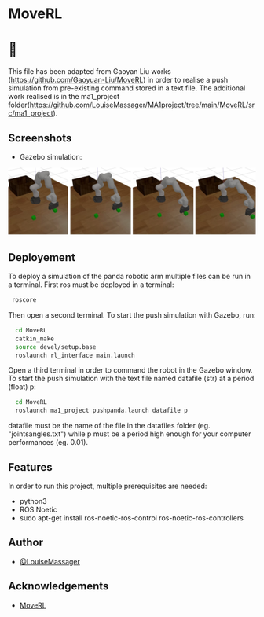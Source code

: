 # MoveRL
# :panda_face:

This file has been adapted from Gaoyan Liu works (https://github.com/Gaoyuan-Liu/MoveRL) in order to realise a push simulation from pre-existing command stored in a text file. The additional work realised is in the ma1_project folder(https://github.com/LouiseMassager/MA1project/tree/main/MoveRL/src/ma1_project).



## Screenshots
- Gazebo simulation:
<img src="simulation_pictures/gazebo_demo.jpg" width=1000>

## Deployement
To deploy a simulation of the panda robotic arm multiple files
can be run in a terminal. First ros must be deployed in a terminal:
```bash
 roscore
```

Then open a second terminal.
To start the push simulation with Gazebo, run:
```bash
  cd MoveRL
  catkin_make
  source devel/setup.base
  roslaunch rl_interface main.launch
```
Open a third terminal in order to command the robot in the Gazebo window.
To start the push simulation with the text file named datafile (str) at a period (float) p:
```bash
  cd MoveRL
  roslaunch ma1_project pushpanda.launch datafile p
```
datafile must be the name of the file in the datafiles folder (eg. "jointsangles.txt") while p must be a period high enough for your computer performances (eg. 0.01).
 

## Features

In order to run this project, multiple prerequisites are needed:
- python3
- ROS Noetic
- sudo apt-get install ros-noetic-ros-control ros-noetic-ros-controllers

## Author

- [@LouiseMassager](https://github.com/LouiseMassager)



## Acknowledgements

 - [MoveRL](https://github.com/Gaoyuan-Liu/MoveRL)
